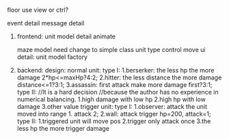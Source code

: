 
floor use view or ctrl?

event detail
message detail

1. frontend:
	unit model detail
	animate

	maze model need change to simple class
	unit type control move ui detail:
		unit model factory

2. backend:
	design:
		normal unit:
            type I:
                1.berserker: the less hp the more damage
                            2*hp<=maxHp?4:2;
                2.hitter: the less distance the more damage
                            distance<=1?3:1;
                3.assassin: first attack make more damage 
                            first?3:1;
            type II:
                 //It is a hard decision
                 //because the author has no experience in numerical balancing.
                1.high damage with low hp
                2.high hp with low damage
                3.other value
		trigger unit:
            type I:
                1.observer: attack the unit moved into range 1.
                           attack 2;
                2.wall: attack trigger
                           hp=200, attack=1;
            type II: 
                1.triggered unit will move pos
                2.trigger only attack once
                3.the less hp the more trigger damage




